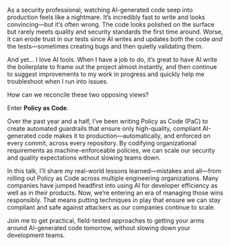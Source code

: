 As a security professional, watching AI-generated code seep into production feels like a nightmare. It’s incredibly fast to write and looks convincing—but it’s often wrong. The code looks polished on the surface but rarely meets quality and security standards the first time around. Worse, it can erode trust in our tests since AI writes and updates both the code _and_ the tests—sometimes creating bugs and then quietly validating them.

And yet... I love AI tools. When I have a job to do, it’s great to have AI write the boilerplate to frame out the project almost instantly, and then continue to suggest improvements to my work in progress and quickly help me troubleshoot when I run into issues.

How can we reconcile these two opposing views?

Enter **Policy as Code**.

Over the past year and a half, I’ve been writing Policy as Code (PaC) to create automated guardrails that ensure only high-quality, compliant AI-generated code makes it to production—automatically, and enforced on every commit, across every repository. By codifying organizational requirements as machine-enforceable policies, we can scale our security and quality expectations without slowing teams down.

In this talk, I’ll share my real-world lessons learned—mistakes and all—from rolling out Policy as Code across multiple engineering organizations. Many companies have jumped headfirst into using AI for developer efficiency as well as in their products. Now, we’re entering an era of managing those wins responsibly. That means putting techniques in play that ensure we can stay compliant and safe against attackers as our companies continue to scale.

Join me to get practical, field-tested approaches to getting your arms around AI-generated code tomorrow, without slowing down your development teams.
